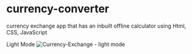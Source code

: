 # currency-converter
currency exchange app that has an inbuilt offline calculator using Html, CSS, JavaScript

Light Mode
![Currency-Exchange - light mode](https://github.com/OscarDom1/currency-converter.github.io/assets/111493495/838f9182-eedf-439b-80c4-a3e4c739b43c)
